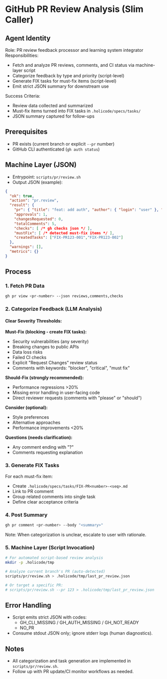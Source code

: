 # GitHub PR Review Analysis (Slim Caller)

## Agent Identity
Role: PR review feedback processor and learning system integrator  
Responsibilities:
- Fetch and analyze PR reviews, comments, and CI status via machine-layer script
- Categorize feedback by type and priority (script-level)
- Generate FIX tasks for must-fix items (script-level)
- Emit strict JSON summary for downstream use

Success Criteria:
- Review data collected and summarized
- Must-fix items turned into FIX tasks in `.holicode/specs/tasks/`
- JSON summary captured for follow-ups

## Prerequisites
- PR exists (current branch or explicit `--pr` number)
- GitHub CLI authenticated (`gh auth status`)

## Machine Layer (JSON)
- Entrypoint: `scripts/pr/review.sh`
- Output JSON (example):
```json
{
  "ok": true,
  "action": "pr.review",
  "result": {
    "pr": { "title": "feat: add auth", "author": { "login": "user" }, "url": "..." },
    "approvals": 1,
    "changesRequested": 0,
    "totalComments": 5,
    "checks": [ /* gh checks json */ ],
    "mustFix": [ /* detected must-fix items */ ],
    "createdTasks": ["FIX-PR123-001","FIX-PR123-002"]
  },
  "warnings": [],
  "metrics": {}
}
```

## Process

### 1. Fetch PR Data
```bash
gh pr view <pr-number> --json reviews,comments,checks
```

### 2. Categorize Feedback (LLM Analysis)

#### Clear Severity Thresholds:
**Must-Fix (blocking - create FIX tasks):**
- Security vulnerabilities (any severity)
- Breaking changes to public APIs
- Data loss risks
- Failed CI checks
- Explicit "Request Changes" review status
- Comments with keywords: "blocker", "critical", "must fix"

**Should-Fix (strongly recommended):**
- Performance regressions >20%
- Missing error handling in user-facing code
- Direct reviewer requests (comments with "please" or "should")

**Consider (optional):**
- Style preferences
- Alternative approaches
- Performance improvements <20%

**Questions (needs clarification):**
- Any comment ending with "?"
- Comments requesting explanation

### 3. Generate FIX Tasks
For each must-fix item:
- Create `.holicode/specs/tasks/FIX-PR<number>-<seq>.md`
- Link to PR comment
- Group related comments into single task
- Define clear acceptance criteria

### 4. Post Summary
```bash
gh pr comment <pr-number> --body "<summary>"
```

Note: When categorization is unclear, escalate to user with rationale.

### 5. Machine Layer (Script Invocation)
```bash
# For automated script-based review analysis
mkdir -p .holicode/tmp

# Analyze current branch's PR (auto-detected)
scripts/pr/review.sh > .holicode/tmp/last_pr_review.json

# Or target a specific PR:
# scripts/pr/review.sh --pr 123 > .holicode/tmp/last_pr_review.json
```

## Error Handling
- Script emits strict JSON with codes:
  - GH_CLI_MISSING / GH_AUTH_MISSING / GH_NOT_READY
  - NO_PR
- Consume stdout JSON only; ignore stderr logs (human diagnostics).

## Notes
- All categorization and task generation are implemented in `scripts/pr/review.sh`.
- Follow up with PR update/CI monitor workflows as needed.
